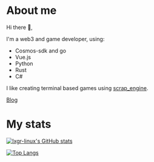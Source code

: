 
# About me
Hi there 👋️,

I'm a web3 and game developer, using:
- Cosmos-sdk and go
- Vue.js
- Python
- Rust
- C#

I like creating terminal based games using [scrap_engine](https://github.com/lxgr-linux/scrap_engine).

[Blog](https://lxgr-linux.github.io/)

# My stats

[![lxgr-linux's GitHub stats](https://github-readme-stats.vercel.app/api?username=lxgr-linux&show_icons=true)](https://github.com/anuraghazra/github-readme-stats)

[![Top Langs](https://github-readme-stats.vercel.app/api/top-langs/?username=lxgr-linux&layout=compact)](https://github.com/anuraghazra/github-readme-stats)
